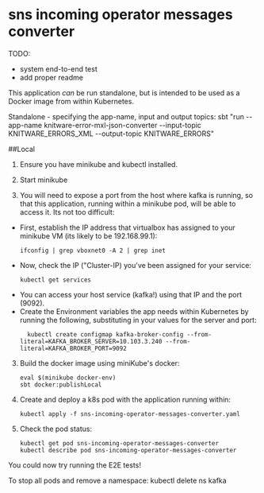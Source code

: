 # sns incoming operator messages converter

TODO:
 - system end-to-end test
 - add proper readme
 
 This application *can* be run standalone, but is intended to be used as a Docker image from within Kubernetes.

Standalone - specifying the app-name, input and output topics:
sbt "run --app-name knitware-error-mxl-json-converter --input-topic KNITWARE_ERRORS_XML --output-topic KNITWARE_ERRORS"
 
 ##Local
 
 1) Ensure you have minikube and kubectl installed.
 2) Start minikube
 
 3) You will need to expose a port from the host where kafka is running, so that
 this application, running within a minikube pod, will be able to access it.
 Its not too difficult:
   - First, establish the IP address that virtualbox has assigned to 
 your minikube VM (its likely to be 192.168.99.1):
     ```
     ifconfig | grep vboxnet0 -A 2 | grep inet
     ```
   - Now, check the IP ("Cluster-IP) you've been assigned for your service:
       ```
       kubectl get services
       ```
   - You can access your host service (kafka!) using that IP and the port (9092).
   - Create the Environment variables the app needs within Kubernetes by running the following, substituting in your values for the server and port:
       ```
         kubectl create configmap kafka-broker-config --from-literal=KAFKA_BROKER_SERVER=10.103.3.240 --from-literal=KAFKA_BROKER_PORT=9092
       ```  
 3) Build the docker image using miniKube's docker:
     ```
     eval $(minikube docker-env)
     sbt docker:publishLocal
     ```
 4) Create and deploy a k8s pod with the application running within:
     ```
     kubectl apply -f sns-incoming-operator-messages-converter.yaml
     ```
 5) Check the pod status:
     ```
     kubectl get pod sns-incoming-operator-messages-converter
     kubectl describe pod sns-incoming-operator-messages-converter
     ```
 
 You could now try running the E2E tests!
 
 
 To stop all pods and remove a namespace:
 kubectl delete ns kafka